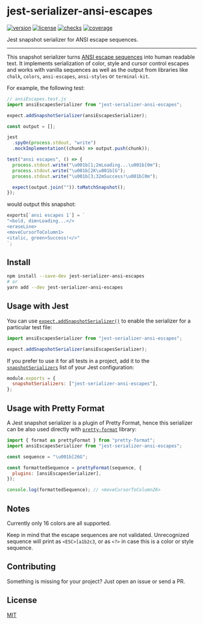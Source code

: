# jest-serializer-ansi-escapes

[![version][version-badge]][version-url]
[![license][license-badge]][license-url]
[![checks][checks-badge]][checks-url]
[![coverage][coverage-badge]][coverage-url]

Jest snapshot serializer for ANSI escape sequences.

---

This snapshot serializer turns [ANSI escape sequences](https://en.wikipedia.org/wiki/ANSI_escape_code) into human readable text. It implements serialization of color, style and cursor control escapes and works with vanilla sequences as well as the output from libraries like `chalk`, `colors`, `ansi-escapes`, `ansi-styles` or `terminal-kit`.

For example, the following test:

```js
// ansiEscapes.test.js
import ansiEscapesSerializer from "jest-serializer-ansi-escapes";

expect.addSnapshotSerializer(ansiEscapesSerializer);

const output = [];

jest
  .spyOn(process.stdout, "write")
  .mockImplementation((chunk) => output.push(chunk));

test("ansi escapes", () => {
  process.stdout.write("\u001b[1;2mLoading...\u001b[0m");
  process.stdout.write("\u001b[2K\u001b[G");
  process.stdout.write("\u001b[3;32mSuccess!\u001b[0m");

  expect(output.join("")).toMatchSnapshot();
});
```

would output this snapshot:

```js
exports[`ansi escapes 1`] = `
"<bold, dim>Loading...</>
<eraseLine>
<moveCursorToColumn1>
<italic, green>Success!</>"
`;
```

## Install

```bash
npm install --save-dev jest-serializer-ansi-escapes
# or
yarn add --dev jest-serializer-ansi-escapes
```

## Usage with Jest

You can use [`expect.addSnapshotSerializer()`](https://jestjs.io/docs/expect#expectaddsnapshotserializerserializer) to enable the serializer for a particular test file:

```js
import ansiEscapesSerializer from "jest-serializer-ansi-escapes";

expect.addSnapshotSerializer(ansiEscapesSerializer);
```

If you prefer to use it for all tests in a project, add it to the [`snapshotSerializers`](https://jestjs.io/docs/configuration#snapshotserializers-arraystring) list of your Jest configuration:

```js
module.exports = {
  snapshotSerializers: ["jest-serializer-ansi-escapes"],
};
```

## Usage with Pretty Format

A Jest snapshot serializer is a plugin of Pretty Format, hence this serializer can be also used directly with [`pretty-format`](https://github.com/jestjs/jest/tree/main/packages/pretty-format) library:

```js
import { format as prettyFormat } from "pretty-format";
import ansiEscapesSerializer from "jest-serializer-ansi-escapes";

const sequence = "\u001b[26G";

const formattedSequence = prettyFormat(sequence, {
  plugins: [ansiEscapesSerializer],
});

console.log(formattedSequence); // <moveCursorToColumn26>
```

## Notes

Currently only 16 colors are all supported.

Keep in mind that the escape sequences are not validated. Unrecognized sequence will print as `<ESC>[a1b2c3`, or as `<?>` in case this is a color or style sequence.

## Contributing

Something is missing for your project? Just open an issue or send a PR.

## License

[MIT][license-url]

[version-badge]: https://badgen.net/npm/v/jest-serializer-ansi-escapes
[version-url]: https://npmjs.com/package/jest-serializer-ansi-escapes
[license-badge]: https://badgen.net/github/license/mrazauskas/jest-serializer-ansi-escapes
[license-url]: https://github.com/mrazauskas/jest-serializer-ansi-escapes/blob/main/LICENSE.md
[checks-badge]: https://badgen.net/github/checks/mrazauskas/jest-serializer-ansi-escapes
[checks-url]: https://github.com/mrazauskas/jest-serializer-ansi-escapes/actions/workflows/checks.yml
[coverage-badge]: https://badgen.net/codacy/coverage/af1dd8dbbb384a3abb7371ac75b5ac85
[coverage-url]: https://app.codacy.com/gh/mrazauskas/jest-serializer-ansi-escapes/coverage/dashboard
